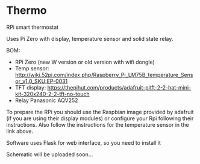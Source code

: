 # Thermo
RPi smart thermostat

Uses Pi Zero with display, temperature sensor and solid state relay.

BOM:
- RPi Zero (new W version or old version with wifi dongle)
- Temp sensor: http://wiki.52pi.com/index.php/Raspberry_Pi_LM75B_temperature_Sensor_v1.0_SKU:EP-0031
- TFT display: https://thepihut.com/products/adafruit-pitft-2-2-hat-mini-kit-320x240-2-2-tft-no-touch
- Relay Panasonic AQV252

To prepare the RPi you should use the Raspbian image provided by adafruit (if you are using their display modules) or configure your Rpi following their instructions.
Also follow the instructions for the temperature sensor in the link above.

Software uses Flask for web interface, so you need to install it

Schematic will be uploaded soon...
